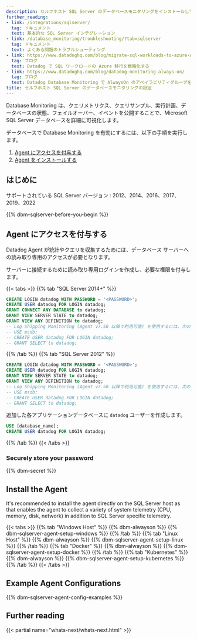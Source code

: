 ```yaml
---
description: セルフホスト SQL Server のデータベースモニタリングをインストールして構成します
further_reading:
- link: /integrations/sqlserver/
  tag: ドキュメント
  text: 基本的な SQL Server インテグレーション
- link: /database_monitoring/troubleshooting/?tab=sqlserver
  tag: ドキュメント
  text: よくある問題のトラブルシューティング
- link: https://www.datadoghq.com/blog/migrate-sql-workloads-to-azure-with-datadog/
  tag: ブログ
  text: Datadog で SQL ワークロードの Azure 移行を戦略化する
- link: https://www.datadoghq.com/blog/datadog-monitoring-always-on/
  tag: ブログ
  text: Datadog Database Monitoring で AlwaysOn のアベイラビリティグループを監視する
title: セルフホスト SQL Server のデータベースモニタリングの設定
---
```


Database Monitoring は、クエリメトリクス、クエリサンプル、実行計画、データベースの状態、フェイルオーバー、イベントを公開することで、Microsoft SQL Server データベースを詳細に可視化します。

データベースで Database Monitoring を有効にするには、以下の手順を実行します。

1. [Agent にアクセスを付与する](#grant-the-agent-access)
1. [Agent をインストールする](#install-the-agent)

## はじめに

サポートされている SQL Server バージョン
: 2012、2014、2016、2017、2019、2022

{{% dbm-sqlserver-before-you-begin %}}

## Agent にアクセスを付与する

Datadog Agent が統計やクエリを収集するためには、データベース サーバーへの読み取り専用のアクセスが必要となります。

サーバーに接続するために読み取り専用ログインを作成し、必要な権限を付与します。

{{< tabs >}}
{{% tab "SQL Server 2014+" %}}

```SQL
CREATE LOGIN datadog WITH PASSWORD = '<PASSWORD>';
CREATE USER datadog FOR LOGIN datadog;
GRANT CONNECT ANY DATABASE to datadog;
GRANT VIEW SERVER STATE to datadog;
GRANT VIEW ANY DEFINITION to datadog;
-- Log Shipping Monitoring (Agent v7.50 以降で利用可能) を使用するには、次の 3 行のコメントを外します。
-- USE msdb;
-- CREATE USER datadog FOR LOGIN datadog;
-- GRANT SELECT to datadog;
```
{{% /tab %}}
{{% tab "SQL Server 2012" %}}

```SQL
CREATE LOGIN datadog WITH PASSWORD = '<PASSWORD>';
CREATE USER datadog FOR LOGIN datadog;
GRANT VIEW SERVER STATE to datadog;
GRANT VIEW ANY DEFINITION to datadog;
-- Log Shipping Monitoring (Agent v7.50 以降で利用可能) を使用するには、次の 3 行のコメントを外します。
-- USE msdb;
-- CREATE USER datadog FOR LOGIN datadog;
-- GRANT SELECT to datadog;
```

追加した各アプリケーションデータベースに `datadog` ユーザーを作成します。
```SQL
USE [database_name];
CREATE USER datadog FOR LOGIN datadog;
```
{{% /tab %}}
{{< /tabs >}}

### Securely store your password
{{% dbm-secret %}}

## Install the Agent

It's recommended to install the agent directly on the SQL Server host as that enables the agent to collect a variety of system telemetry (CPU, memory, disk, network) in addition to SQL Server specific telemetry.

{{< tabs >}}
{{% tab "Windows Host" %}}
{{% dbm-alwayson %}}
{{% dbm-sqlserver-agent-setup-windows %}}
{{% /tab %}}
{{% tab "Linux Host" %}}
{{% dbm-alwayson %}}
{{% dbm-sqlserver-agent-setup-linux %}}
{{% /tab %}}
{{% tab "Docker" %}}
{{% dbm-alwayson %}}
{{% dbm-sqlserver-agent-setup-docker %}}
{{% /tab %}}
{{% tab "Kubernetes" %}}
{{% dbm-alwayson %}}
{{% dbm-sqlserver-agent-setup-kubernetes %}}
{{% /tab %}}
{{< /tabs >}}

## Example Agent Configurations
{{% dbm-sqlserver-agent-config-examples %}}

## Further reading

{{< partial name="whats-next/whats-next.html" >}}